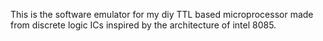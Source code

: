 This is the software emulator for my diy TTL based microprocessor made from discrete logic ICs inspired by the architecture of intel 8085.